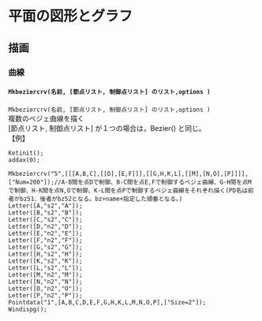 # 平面の図形とグラフ  
## 描画  
### 曲線  
#### `Mkbeziercrv(名前, [節点リスト, 制御点リスト] のリスト,options )`  
`Mkbeziercrv(名前, [節点リスト, 制御点リスト] のリスト,options )`  
複数のベジェ曲線を描く  
 [節点リスト, 制御点リスト] が１つの場合は，Bezier() と同じ。  
【例】  
```  
Ketinit();  
addax(0);  
  
Mkbeziercrv("5",[[[A,B,C],[[D],[E,F]]],[[G,H,K,L],[[M],[N,O],[P]]]],["Num=200"]);//A-B間を点Dで制御、B-C間を点E,Fで制御するベジェ曲線、G-H間を点Mで制御、H-K間を点N,Oで制御、K-L間を点Pで制御するベジェ曲線をそれぞれ描く(PD名は前者がbz51、後者がbz52となる。bz+name+指定した順番となる。)  
Letter([A,"s2","A"]);  
Letter([B,"s2","B"]);  
Letter([C,"s2","C"]);  
Letter([D,"n2","D"]);  
Letter([E,"n2","E"]);  
Letter([F,"n2","F"]);  
Letter([G,"s2","G"]);  
Letter([H,"s2","H"]);  
Letter([K,"s2","K"]);  
Letter([L,"s2","L"]);  
Letter([M,"n2","M"]);  
Letter([N,"n2","N"]);  
Letter([O,"n2","O"]);  
Letter([P,"n2","P"]);  
Pointdata("1",[A,B,C,D,E,F,G,H,K,L,M,N,O,P],["Size=2"]);  
Windispg();  
```
